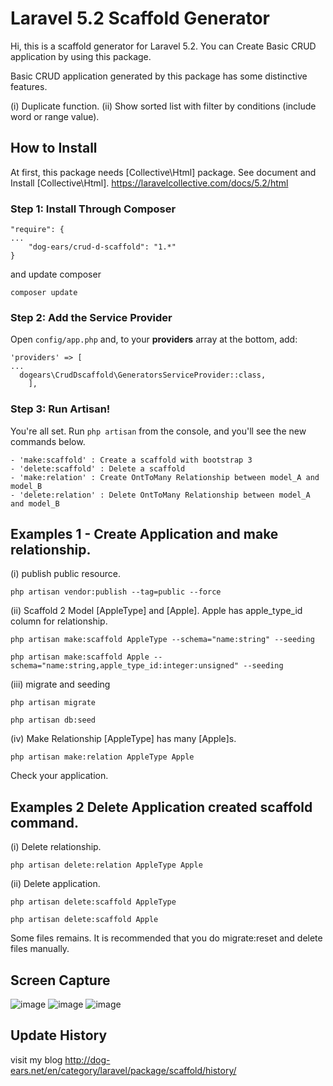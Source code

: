 # Laravel 5.2 Scaffold Generator

  Hi, this is a scaffold generator for Laravel 5.2.
  You can Create Basic CRUD application by using this package.
  
  Basic CRUD application generated by this package has some distinctive features.
  
  (i) Duplicate function.
  (ii) Show sorted list with filter by conditions (include word or range value).



## How to Install

  At first, this package needs [Collective\Html] package.
  See document and Install [Collective\Html].
  https://laravelcollective.com/docs/5.2/html

### Step 1: Install Through Composer

```
"require": {
...
    "dog-ears/crud-d-scaffold": "1.*"
}
```
  and update composer
```
composer update
```

### Step 2: Add the Service Provider

Open `config/app.php` and, to your **providers** array at the bottom, add:

```
'providers' => [
...
  dogears\CrudDscaffold\GeneratorsServiceProvider::class,
    ],
```

### Step 3: Run Artisan!

You're all set. Run `php artisan` from the console, and you'll see the new commands below.
```
- 'make:scaffold' : Create a scaffold with bootstrap 3
- 'delete:scaffold' : Delete a scaffold
- 'make:relation' : Create OntToMany Relationship between model_A and model_B
- 'delete:relation' : Delete OntToMany Relationship between model_A and model_B
```



## Examples 1 - Create Application and make relationship.

(i) publish public resource.
```
php artisan vendor:publish --tag=public --force
```
(ii) Scaffold 2 Model [AppleType] and [Apple].
  Apple has apple_type_id column for relationship.
```
php artisan make:scaffold AppleType --schema="name:string" --seeding
```
```
php artisan make:scaffold Apple --schema="name:string,apple_type_id:integer:unsigned" --seeding
```
(iii) migrate and seeding
```
php artisan migrate
```
```
php artisan db:seed
```
(iv) Make Relationship [AppleType] has many [Apple]s.
```
php artisan make:relation AppleType Apple
```

Check your application.



## Examples 2 Delete Application created scaffold command.

(i) Delete relationship. 
```
php artisan delete:relation AppleType Apple
```
(ii) Delete application.
```
php artisan delete:scaffold AppleType
```
```
php artisan delete:scaffold Apple
```
Some files remains.
  It is recommended that you do migrate:reset and delete files manually.



## Screen Capture
![image](https://github.com/dog-ears/crud-d-scaffold/wiki/img/cap01.jpg)
![image](https://github.com/dog-ears/crud-d-scaffold/wiki/img/cap02.jpg)
![image](https://github.com/dog-ears/crud-d-scaffold/wiki/img/cap03.jpg)



## Update History

visit my blog
<http://dog-ears.net/en/category/laravel/package/scaffold/history/>
